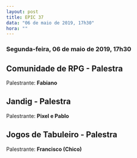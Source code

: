```yaml
---
layout: post
title: EPIC 37
data: "06 de maio de 2019, 17h30"
hora: ""
---
```


### Segunda-feira, 06 de maio de 2019, 17h30

## Comunidade de RPG - Palestra
Palestrante: **Fabiano**

## Jandig - Palestra
Palestrante: **Pixel e Pablo**

## Jogos de Tabuleiro - Palestra
Palestrante: **Francisco (Chico)**

